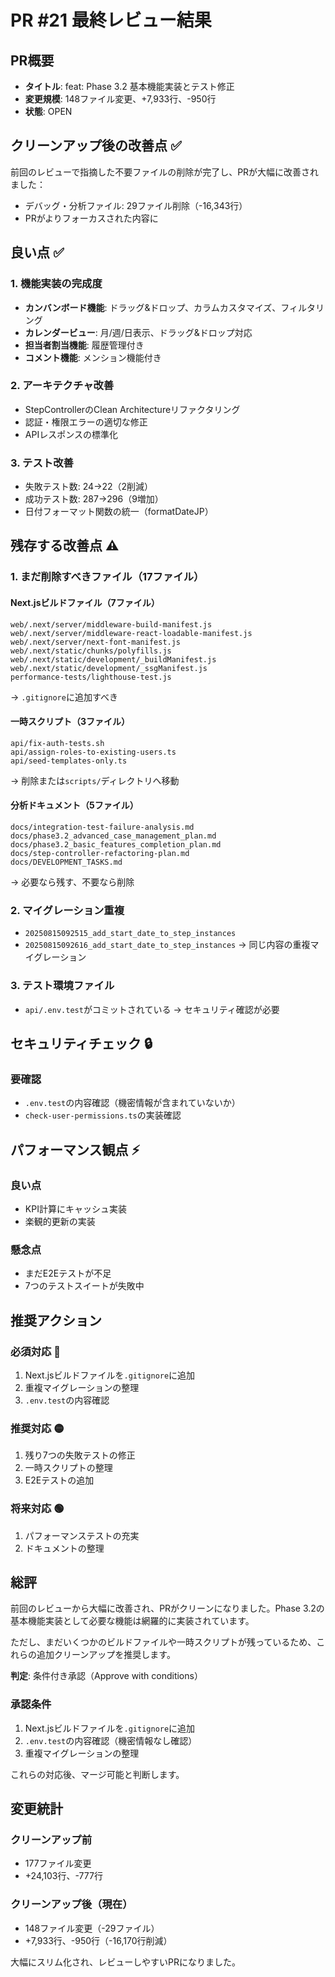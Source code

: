 # PR #21 最終レビュー結果

## PR概要
- **タイトル**: feat: Phase 3.2 基本機能実装とテスト修正
- **変更規模**: 148ファイル変更、+7,933行、-950行
- **状態**: OPEN

## クリーンアップ後の改善点 ✅

前回のレビューで指摘した不要ファイルの削除が完了し、PRが大幅に改善されました：
- デバッグ・分析ファイル: 29ファイル削除（-16,343行）
- PRがよりフォーカスされた内容に

## 良い点 ✅

### 1. 機能実装の完成度
- **カンバンボード機能**: ドラッグ&ドロップ、カラムカスタマイズ、フィルタリング
- **カレンダービュー**: 月/週/日表示、ドラッグ&ドロップ対応
- **担当者割当機能**: 履歴管理付き
- **コメント機能**: メンション機能付き

### 2. アーキテクチャ改善
- StepControllerのClean Architectureリファクタリング
- 認証・権限エラーの適切な修正
- APIレスポンスの標準化

### 3. テスト改善
- 失敗テスト数: 24→22（2削減）
- 成功テスト数: 287→296（9増加）
- 日付フォーマット関数の統一（formatDateJP）

## 残存する改善点 ⚠️

### 1. まだ削除すべきファイル（17ファイル）

#### Next.jsビルドファイル（7ファイル）
```
web/.next/server/middleware-build-manifest.js
web/.next/server/middleware-react-loadable-manifest.js
web/.next/server/next-font-manifest.js
web/.next/static/chunks/polyfills.js
web/.next/static/development/_buildManifest.js
web/.next/static/development/_ssgManifest.js
performance-tests/lighthouse-test.js
```
→ `.gitignore`に追加すべき

#### 一時スクリプト（3ファイル）
```
api/fix-auth-tests.sh
api/assign-roles-to-existing-users.ts
api/seed-templates-only.ts
```
→ 削除または`scripts/`ディレクトリへ移動

#### 分析ドキュメント（5ファイル）
```
docs/integration-test-failure-analysis.md
docs/phase3.2_advanced_case_management_plan.md
docs/phase3.2_basic_features_completion_plan.md
docs/step-controller-refactoring-plan.md
docs/DEVELOPMENT_TASKS.md
```
→ 必要なら残す、不要なら削除

### 2. マイグレーション重複
- `20250815092515_add_start_date_to_step_instances`
- `20250815092616_add_start_date_to_step_instances`
→ 同じ内容の重複マイグレーション

### 3. テスト環境ファイル
- `api/.env.test`がコミットされている
→ セキュリティ確認が必要

## セキュリティチェック 🔒

### 要確認
- `.env.test`の内容確認（機密情報が含まれていないか）
- `check-user-permissions.ts`の実装確認

## パフォーマンス観点 ⚡

### 良い点
- KPI計算にキャッシュ実装
- 楽観的更新の実装

### 懸念点
- まだE2Eテストが不足
- 7つのテストスイートが失敗中

## 推奨アクション

### 必須対応 🔴
1. Next.jsビルドファイルを`.gitignore`に追加
2. 重複マイグレーションの整理
3. `.env.test`の内容確認

### 推奨対応 🟡
1. 残り7つの失敗テストの修正
2. 一時スクリプトの整理
3. E2Eテストの追加

### 将来対応 🟢
1. パフォーマンステストの充実
2. ドキュメントの整理

## 総評

前回のレビューから大幅に改善され、PRがクリーンになりました。Phase 3.2の基本機能実装として必要な機能は網羅的に実装されています。

ただし、まだいくつかのビルドファイルや一時スクリプトが残っているため、これらの追加クリーンアップを推奨します。

**判定**: 条件付き承認（Approve with conditions）

### 承認条件
1. Next.jsビルドファイルを`.gitignore`に追加
2. `.env.test`の内容確認（機密情報なし確認）
3. 重複マイグレーションの整理

これらの対応後、マージ可能と判断します。

## 変更統計

### クリーンアップ前
- 177ファイル変更
- +24,103行、-777行

### クリーンアップ後（現在）
- 148ファイル変更（-29ファイル）
- +7,933行、-950行（-16,170行削減）

大幅にスリム化され、レビューしやすいPRになりました。